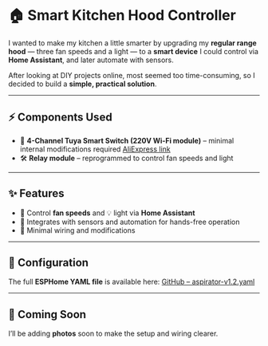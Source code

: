 # 🏠 Smart Kitchen Hood Controller

I wanted to make my kitchen a little smarter by upgrading my **regular range hood** — three fan speeds and a light — to a **smart device** I could control via **Home Assistant**, and later automate with sensors.

After looking at DIY projects online, most seemed too time-consuming, so I decided to build a **simple, practical solution**.

---

## ⚡ Components Used

* 🔌 **4-Channel Tuya Smart Switch (220V Wi-Fi module)** – minimal internal modifications required
  [AliExpress link](https://www.aliexpress.com/item/1005005945056792.html)
* 🛠️ **Relay module** – reprogrammed to control fan speeds and light

---

## ✨ Features

* 💨 Control **fan speeds** and 💡 light via **Home Assistant**
* 🤖 Integrates with sensors and automation for hands-free operation
* 🧰 Minimal wiring and modifications

---

## 📝 Configuration

The full **ESPHome YAML file** is available here:
[GitHub – aspirator-v1.2.yaml](https://github.com/SimovicTV/Exhaust-Fan-Controller-for-kitchen-hood/blob/main/aspirator-v1.2.yaml)

---

## 📸 Coming Soon

I’ll be adding **photos** soon to make the setup and wiring clearer.
